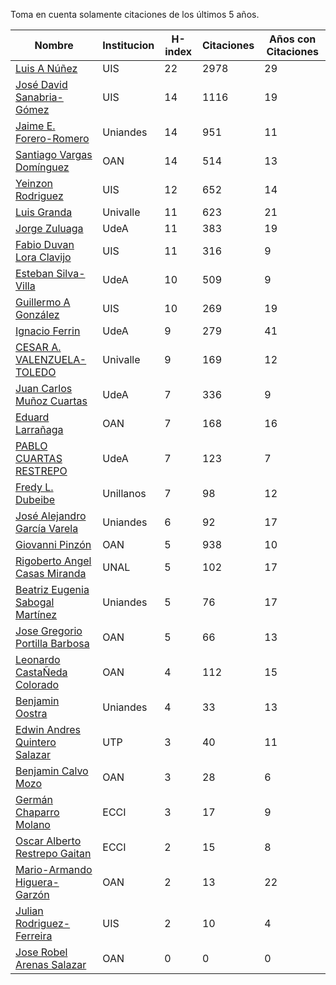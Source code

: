 Toma en cuenta solamente citaciones de los últimos 5 años.

Nombre | Institucion | H-index | Citaciones | Años con Citaciones | 
------ | ---------- | -------- | ---------- | ----------|
[Luis A Núñez](https://scholar.google.com/citations?user=2Q5_QxkAAAAJ&hl=en) | UIS | 22 | 2978 | 29 |
[José David Sanabria-Gómez](https://scholar.google.com/citations?user=Tclray4AAAAJ&hl=en) | UIS | 14 | 1116 | 19 |
[Jaime E. Forero-Romero](https://scholar.google.com/citations?user=TLTK6WgAAAAJ) | Uniandes | 14 | 951 | 11 |
[Santiago Vargas Domínguez](https://scholar.google.com/citations?hl=en&user=9DDaTaAAAAAJ) | OAN | 14 | 514 | 13 |
[Yeinzon Rodriguez](https://scholar.google.com/citations?user=5gEif2UAAAAJ&hl=en) | UIS | 12 | 652 | 14 |
[Luis Granda](https://scholar.google.com/citations?user=FGfHWuwAAAAJ&hl=en) | Univalle | 11 | 623 | 21 | 
[Jorge Zuluaga](https://scholar.google.com/citations?user=qpGVqNwAAAAJ&hl=en&oi=ao) | UdeA | 11 | 383 | 19 |
[Fabio Duvan Lora Clavijo](https://scholar.google.com/citations?hl=en&user=bV-me9AAAAAJ&view_op=list_works)| UIS | 11 | 316 | 9 |
[Esteban Silva-Villa](https://scholar.google.com/citations?user=S8-YLHaAJLMC&hl=en) | UdeA | 10 | 509 | 9 | 
[Guillermo A González](https://scholar.google.com/citations?user=pvM7yGcAAAAJ&hl=en) | UIS | 10 | 269 | 19 |
[Ignacio Ferrin](https://scholar.google.com/citations?user=bGBCFskAAAAJ&hl=en) | UdeA | 9 | 279 | 41 |
[CESAR A. VALENZUELA-TOLEDO](https://scholar.google.com/citations?user=J89OrSkAAAAJ&hl=en)| Univalle | 9 | 169 | 12 |
[Juan Carlos Muñoz Cuartas](https://scholar.google.com/citations?user=tQkmHH8AAAAJ&hl=en) | UdeA | 7 | 336 | 9 |
[Eduard Larrañaga](https://scholar.google.com/citations?hl=en&user=HyknmA8AAAAJ) | OAN | 7 | 168 | 16 | 
[PABLO CUARTAS RESTREPO](https://scholar.google.com/citations?user=c4zrU20AAAAJ&hl=en) | UdeA | 7 | 123 | 7 |
[Fredy L. Dubeibe](https://scholar.google.com/citations?user=BgO_bU8AAAAJ&hl=en) | Unillanos | 7 | 98 | 12 |
[José Alejandro García Varela](https://scholar.google.com/citations?user=iA0H5dgAAAAJ&hl=en) | Uniandes | 6 | 92 | 17 |
[Giovanni Pinzón](https://scholar.google.com/citations?user=F25UKOkAAAAJ&hl=en)| OAN | 5 | 938 | 10 |
[Rigoberto Angel Casas Miranda](https://scholar.google.com/citations?user=i9vdtq0AAAAJ&hl=en) | UNAL | 5 | 102 | 17 |
[Beatriz Eugenia Sabogal Martínez](https://scholar.google.com/citations?user=T-0RjQYAAAAJ&hl=en) | Uniandes | 5 | 76 | 17 |
[Jose Gregorio Portilla Barbosa](https://scholar.google.com/citations?hl=en&user=tDx7hEMAAAAJ) | OAN | 5 | 66 | 13 |
[Leonardo CastaÑeda Colorado](https://scholar.google.com/citations?hl=en&user=yJNS9DIAAAAJ) | OAN | 4 | 112 | 15 | 
[Benjamin Oostra](https://scholar.google.com/citations?user=A-57orIAAAAJ&hl=en&oi=ao) | Uniandes | 4 | 33 | 13 |
[Edwin Andres Quintero Salazar](https://scholar.google.com/citations?user=Si_rL4gAAAAJ&hl=en&oi=ao)| UTP | 3 | 40 | 11 |
[Benjamin Calvo Mozo](https://scholar.google.com/citations?hl=en&user=xBhWLdQAAAAJ) | OAN | 3 | 28 | 6 |
[Germán Chaparro Molano](https://scholar.google.com/citations?user=FHzXPgoAAAAJ&hl=en) | ECCI | 3 | 17 | 9 | 
[Oscar Alberto Restrepo Gaitan](https://scholar.google.com/citations?user=ecKvoBgAAAAJ&hl=en) | ECCI | 2 | 15 | 8 | 
[Mario-Armando Higuera-Garzón](https://scholar.google.com/citations?user=goHAHhMAAAAJ&hl=en) | OAN | 2 | 13 | 22 |
[Julian Rodriguez-Ferreira](https://scholar.google.com/citations?user=gy2sAsIAAAAJ&hl=en&oi=ao) | UIS | 2 | 10 | 4 |
[Jose Robel Arenas Salazar](https://scholar.google.com/citations?hl=en&user=IEVLREYAAAAJ) | OAN | 0 | 0 | 0 |

